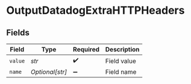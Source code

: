# OutputDatadogExtraHTTPHeaders


## Fields

| Field              | Type               | Required           | Description        |
| ------------------ | ------------------ | ------------------ | ------------------ |
| `value`            | *str*              | :heavy_check_mark: | Field value        |
| `name`             | *Optional[str]*    | :heavy_minus_sign: | Field name         |